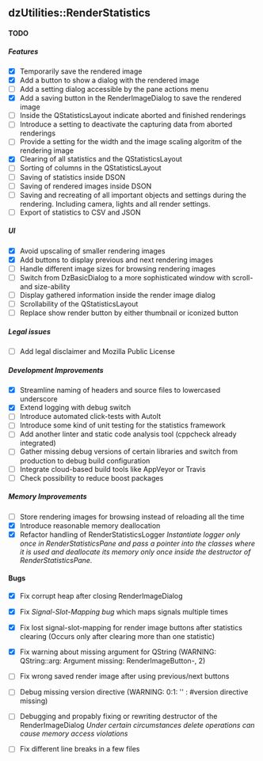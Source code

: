 dzUtilities::RenderStatistics
---

#### TODO

##### Features
+ [x] Temporarily save the rendered image
+ [x] Add a button to show a dialog with the rendered image
+ [ ] Add a setting dialog accessible by the pane actions menu
+ [x] Add a saving button in the RenderImageDialog to save the rendered image
+ [ ] Inside the QStatisticsLayout indicate aborted and finished renderings
+ [ ] Introduce a setting to deactivate the capturing data from aborted renderings
+ [ ] Provide a setting for the width and the image scaling algoritm of the rendering image
+ [x] Clearing of all statistics and the QStatisticsLayout
+ [ ] Sorting of columns in the QStatisticsLayout
+ [ ] Saving of statistics inside DSON
+ [ ] Saving of rendered images inside DSON
+ [ ] Saving and recreating of all important objects and settings 
      during the rendering. Including camera, lights and all render settings.
+ [ ] Export of statistics to CSV and JSON

##### UI
+ [x] Avoid upscaling of smaller rendering images
+ [x] Add buttons to display previous and next rendering images
+ [ ] Handle different image sizes for browsing rendering images
+ [ ] Switch from DzBasicDialog to a more sophisticated window with scroll- and size-ability
+ [ ] Display gathered information inside the render image dialog
+ [ ] Scrollability of the QStatisticsLayout
+ [ ] Replace show render button by either thumbnail or iconized button

##### Legal issues
+ [ ] Add legal disclaimer and Mozilla Public License

##### Development Improvements
+ [x] Streamline naming of headers and source files to lowercased underscore
+ [x] Extend logging with debug switch
+ [ ] Introduce automated click-tests with AutoIt
+ [ ] Introduce some kind of unit testing for the statistics framework
+ [ ] Add another linter and static code analysis tool (cppcheck already integrated)
+ [ ] Gather missing debug versions of certain libraries and switch 
      from production to debug build configuration
+ [ ] Integrate cloud-based build tools like AppVeyor or Travis
+ [ ] Check possibility to reduce boost packages

##### Memory Improvements
+ [ ] Store rendering images for browsing instead of reloading all the time
+ [x] Introduce reasonable memory deallocation
+ [x] Refactor handling of RenderStatisticsLogger
      _Instantiate logger only once in RenderStatisticsPane and pass
      a pointer into the classes where it is used and deallocate its
      memory only once inside the destructor of RenderStatisticsPane._

#### Bugs
+ [x] Fix corrupt heap after closing RenderImageDialog
+ [x] Fix *Signal-Slot-Mapping bug* which maps signals multiple times
+ [x] Fix lost signal-slot-mapping for render image buttons after statistics clearing
      (Occurs only after clearing more than one statistic)
+ [x] Fix warning about missing argument for QString 
      (WARNING: QString::arg: Argument missing: RenderImageButton-, 2)
+ [ ] Fix wrong saved render image after using previous/next buttons
+ [ ] Debug missing version directive (WARNING: 0:1: '' :  #version directive missing)
+ [ ] Debugging and propably fixing or rewriting destructor of the RenderImageDialog
      _Under certain circumstances delete operations can cause memory access violations_
+ [ ] Fix different line breaks in a few files

